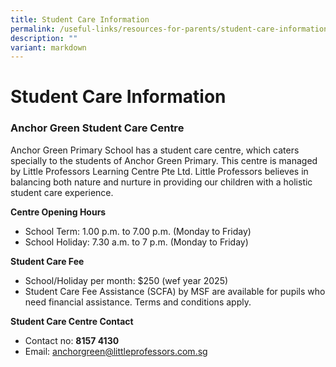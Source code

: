 ```yaml
---
title: Student Care Information
permalink: /useful-links/resources-for-parents/student-care-information/
description: ""
variant: markdown
---
```

Student Care Information
======================

  

### Anchor Green Student Care Centre

  
Anchor Green Primary School has a student care centre, which caters specially to the students of Anchor Green Primary. This centre is managed by Little Professors Learning Centre Pte Ltd. Little Professors believes in balancing both nature and nurture in providing our children with a holistic student care experience. 
  
**Centre Opening Hours**

*   School Term: 1.00 p.m. to 7.00 p.m. (Monday to Friday)
*   School Holiday: 7.30 a.m. to 7 p.m. (Monday to Friday)

  
**Student Care Fee**

*   School/Holiday per month: $250 (wef year 2025)
*   Student Care Fee Assistance (SCFA) by MSF are available for pupils who need financial assistance. Terms and conditions apply.

  
**Student Care Centre Contact**  

*   Contact no: **8157 4130**
*   Email: [anchorgreen@littleprofessors.com.sg](mailto:anchorgreen@littleprofessors.com.sg)
